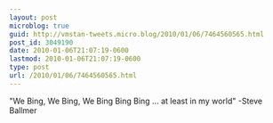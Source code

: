```yaml
---
layout: post
microblog: true
guid: http://vmstan-tweets.micro.blog/2010/01/06/7464560565.html
post_id: 3049190
date: 2010-01-06T21:07:19-0600
lastmod: 2010-01-06T21:07:19-0600
type: post
url: /2010/01/06/7464560565.html
---
```

"We Bing, We Bing, We Bing Bing Bing ... at least in my world" -Steve Ballmer
